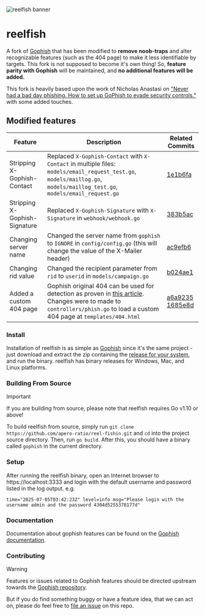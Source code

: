 ![reelfish banner](https://raw.github.com/apero-ratio/reelfish/master/static/images/fishing.avif)

reelfish
=======

A fork of [Gophish](https://getgophish.com) that has been modified to **remove noob-traps** and alter recognizable features (such as the 404 page) to make it less identifiable by targets.
This fork is not supposed to become it's own thing! So, **feature parity with Gophish** will be maintained, and **no additional features will be added.**

This fork is heavily based upon the work of Nicholas Anastasi on ["Never had a bad day phishing. How to set up GoPhish to evade security controls."](https://www.sprocketsecurity.com/blog/never-had-a-bad-day-phishing-how-to-set-up-gophish-to-evade-security-controls) with some added touches.

## Modified features

| Feature | Description | Related Commits |
|---------|-------------|-----------------| 
| Stripping X-Gophish-Contact | Replaced `X-Gophish-Contact` with `X-Contact` in multiple files: `models/email_request_test.go`, `models/maillog.go`, `models/maillog_test.go`, `models/email_request.go` | [1e1b6fa](https://github.com/apero-ratio/reelfish/commit/1e1b6fa526cc6078ffcb72cda47774745e798c7d) | 
| Stripping X-Gophish-Signature | Replaced `X-Gophish-Signature` with `X-Signature` in `webhook/webhook.go` | [383b5ac](https://github.com/apero-ratio/reelfish/commit/383b5ac32eaf0a5bed259d63e53a69536879a141) |
| Changing server name | Changed the server name from `gophish` to `IGNORE` in `config/config.go` (this will change the value of the X-Mailer header) | [ac9efb6](https://github.com/apero-ratio/reelfish/commit/ac9efb6e5b540948c689f4965c1f3af15e355c1d) |
| Changing rid value | Changed the recipient parameter from `rid` to `userid` in `models/campaign.go` | [b024ae1](https://github.com/apero-ratio/reelfish/commit/b024ae12aa0cc67d94c2889474c59261a379d7b4) |
| Added a custom 404 page | Gophish original 404 can be used for detection as proven in [this article](https://insomniasec.com/blog/identifying-gophish-servers). Changes were to made to `controllers/phish.go` to load a custom 404 page at `templates/404.html` | [a6a9235](https://github.com/apero-ratio/reelfish/commit/a6a92358abdb1e21f52c73cb67c70615e073bb65) [1685e8d](https://github.com/apero-ratio/reelfish/commit/1685e8d7845aa9e16102262f201befa273eab886) |

### Install

Installation of reelfish is as simple as [Gophish](https://docs.getgophish.com/user-guide/installation) since it's the same project - just download and extract the zip containing the [release for your system](https://github.com/apero-ratio/reelfish/releases/), and run the binary. 
reelfish has binary releases for Windows, Mac, and Linux platforms.

### Building From Source
> [!IMPORTANT]
> If you are building from source, please note that reelfish requires Go v1.10 or above!

To build reelfish from source, simply run ```git clone https://github.com/apero-ratio/reel-fishin.git``` and ```cd``` into the project source directory. Then, run ```go build```. After this, you should have a binary called ```gophish``` in the current directory.

### Setup
After running the reelfish binary, open an Internet browser to https://localhost:3333 and login with the default username and password listed in the log output.
e.g.
```
time="2025-07-05T03:42:23Z" level=info msg="Please login with the username admin and the password 4304d5255378177d"
```

### Documentation

Documentation about gophish features can be found on the [Gophish documentation](http://getgophish.com/documentation).

### Contributing
> [!WARNING]  
> Features or issues related to Gophish features should be directed upstream towards the [Gophish repository](https://github.com/gophish/gophish/issues).

But if you do find something buggy or have a feature idea, that we can act on, please do feel free to [file an issue](https://github.com/apero-ration/reelfish/issues/new) on this repo.
